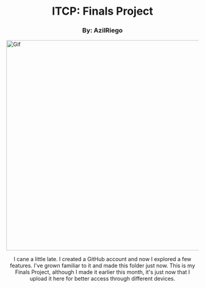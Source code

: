 <html>
</head>
<body>
  <h1 align="center">ITCP: Finals Project</h1>
  <h3 align="center">By: AzilRiego</h3>
    <img align="center" alt="Gif" width="1000" border_color=2c1971 width="150" height="550" padding="100" src="https://media3.giphy.com/media/rzcYzbp8BZmwWTUPFa/giphy.gif?cid=6c09b952eyvzw2w96ynit0q64v5be74shoryc0avyko22kp2&ep=v1_internal_gif_by_id&rid=giphy.gif&ct=g" @rightclickdead on X or Twitter>
  <p align="center">
    I cane a little late. I created a GitHub account and now I explored a few features. I've grown familiar to it and made this folder just now. This is my Finals Project, although I made it earlier this month, it's just now that I upload it here for better access through different devices.

